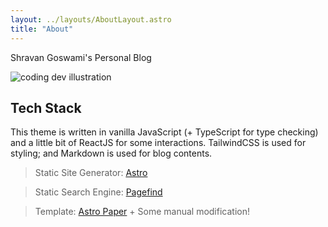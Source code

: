 ```yaml
---
layout: ../layouts/AboutLayout.astro
title: "About"
---
```


Shravan Goswami's Personal Blog

<div>
  <img src="/assets/dev.svg" class="sm:w-1/2 mx-auto" alt="coding dev illustration">
</div>

## Tech Stack

This theme is written in vanilla JavaScript (+ TypeScript for type checking) and a little bit of ReactJS for some interactions. TailwindCSS is used for styling; and Markdown is used for blog contents.

> Static Site Generator: [Astro](https://astro.build/)

> Static Search Engine: [Pagefind](https://pagefind.app/)

> Template: [Astro Paper](https://github.com/satnaing/astro-paper) + Some manual modification!